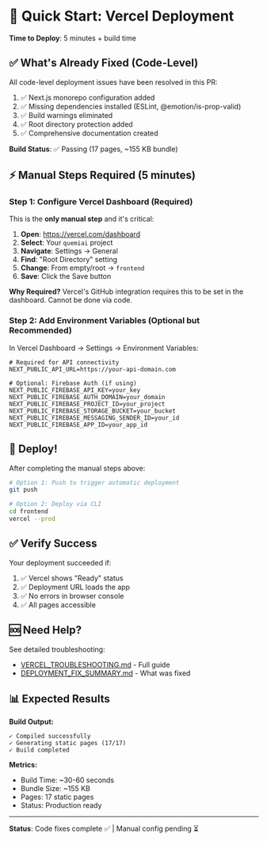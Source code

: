 # 🚀 Quick Start: Vercel Deployment

**Time to Deploy**: 5 minutes + build time

## ✅ What's Already Fixed (Code-Level)

All code-level deployment issues have been resolved in this PR:

1. ✅ Next.js monorepo configuration added
2. ✅ Missing dependencies installed (ESLint, @emotion/is-prop-valid)
3. ✅ Build warnings eliminated
4. ✅ Root directory protection added
5. ✅ Comprehensive documentation created

**Build Status**: ✅ Passing (17 pages, ~155 KB bundle)

## ⚡ Manual Steps Required (5 minutes)

### Step 1: Configure Vercel Dashboard (Required)

This is the **only manual step** and it's critical:

1. **Open**: https://vercel.com/dashboard
2. **Select**: Your `quemiai` project
3. **Navigate**: Settings → General
4. **Find**: "Root Directory" setting
5. **Change**: From empty/root → `frontend`
6. **Save**: Click the Save button

**Why Required?** Vercel's GitHub integration requires this to be set in the dashboard. Cannot be done via code.

### Step 2: Add Environment Variables (Optional but Recommended)

In Vercel Dashboard → Settings → Environment Variables:

```env
# Required for API connectivity
NEXT_PUBLIC_API_URL=https://your-api-domain.com

# Optional: Firebase Auth (if using)
NEXT_PUBLIC_FIREBASE_API_KEY=your_key
NEXT_PUBLIC_FIREBASE_AUTH_DOMAIN=your_domain
NEXT_PUBLIC_FIREBASE_PROJECT_ID=your_project
NEXT_PUBLIC_FIREBASE_STORAGE_BUCKET=your_bucket
NEXT_PUBLIC_FIREBASE_MESSAGING_SENDER_ID=your_id
NEXT_PUBLIC_FIREBASE_APP_ID=your_app_id
```

## 🎯 Deploy!

After completing the manual steps above:

```bash
# Option 1: Push to trigger automatic deployment
git push

# Option 2: Deploy via CLI
cd frontend
vercel --prod
```

## ✅ Verify Success

Your deployment succeeded if:

1. ✅ Vercel shows "Ready" status
2. ✅ Deployment URL loads the app
3. ✅ No errors in browser console
4. ✅ All pages accessible

## 🆘 Need Help?

See detailed troubleshooting:
- [VERCEL_TROUBLESHOOTING.md](VERCEL_TROUBLESHOOTING.md) - Full guide
- [DEPLOYMENT_FIX_SUMMARY.md](DEPLOYMENT_FIX_SUMMARY.md) - What was fixed

## 📊 Expected Results

**Build Output:**
```
✓ Compiled successfully
✓ Generating static pages (17/17)
✓ Build completed
```

**Metrics:**
- Build Time: ~30-60 seconds
- Bundle Size: ~155 KB
- Pages: 17 static pages
- Status: Production ready

---

**Status**: Code fixes complete ✅ | Manual config pending ⏳
